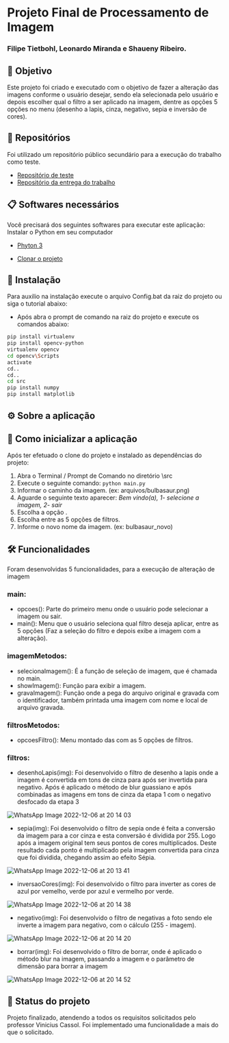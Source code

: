 # Projeto Final de Processamento de Imagem

### Filipe Tietbohl, Leonardo Miranda e Shaueny Ribeiro.

## 🚀 Objetivo
Este projeto foi criado e executado com o objetivo de fazer a alteração das imagens conforme o usuário desejar, sendo ela selecionada pelo usuário e depois escolher qual o filtro a ser aplicado na imagem, dentre as opções 5 opções no menu (desenho a lapis, cinza, negativo, sepia e inversão de cores).

## 📄 Repositórios
Foi utilizado um repositório público secundário para a execução do trabalho como teste.
* [Repositório de teste](https://github.com/leomiranda1995/uniritter-cg-opencv)
* [Repositório da entrega do trabalho](https://github.com/profvini/projetopi-leonardo_miranda)

## 📋 Softwares necessários
Você precisará dos seguintes softwares para executar este aplicação:
Instalar o Python em seu computador
* [Phyton 3](https://www.python.org/downloads/)

* [Clonar o projeto](https://github.com/leomiranda1995/uniritter-cg-opencv.git)

## 🔧 Instalação
Para auxilio na instalação execute o arquivo Config.bat da raiz do projeto ou siga o tutorial abaixo:
* Após abra o prompt de comando na raiz do projeto e execute os comandos abaixo:
```sh
pip install virtualenv
pip install opencv-python
virtualenv opencv
cd opencv\Scripts
activate
cd..
cd..
cd src
pip install numpy
pip install matplotlib
```

## ⚙️ Sobre a aplicação

## 🔩 Como inicializar a aplicação
Após ter efetuado o clone do projeto e instalado as dependências do projeto:
1. Abra o Terminal / Prompt de Comando no diretório \src
2. Execute o seguinte comando: `python main.py `
3. Informar o caminho da imagem. (ex: arquivos/bulbasaur.png)
4. Aguarde o seguinte texto aparecer: _Bem vindo(a), 1- selecione a imagem, 2- sair_
5. Escolha a opção .
6. Escolha entre as 5 opções de filtros.
7. Informe o novo nome da imagem. (ex: bulbasaur_novo)

## 🛠️ Funcionalidades
Foram desenvolvidas 5 funcionalidades, para a execução de alteração de imagem 
 
 ### main:
  * opcoes(): Parte do primeiro menu onde o usuário pode selecionar a imagem ou sair.
  * main(): Menu que o usuário seleciona qual filtro deseja aplicar, entre as 5 opções (Faz a seleção do filtro e depois exibe a imagem com a alteração).

 ### imagemMetodos:
  * selecionaImagem(): É a função de seleção de imagem, que é chamada no main.
  * showImagem(): Função para exibir a imagem.
  * gravaImagem(): Função onde a pega do arquivo original e gravada com o identificador, também printada uma imagem com nome e local de arquivo gravada.

  ### filtrosMetodos:
   * opcoesFiltro(): Menu montado das com as 5 opções de filtros.

  ### filtros:
   * desenhoLapis(img): Foi desenvolvido o filtro de desenho a lapis onde a imagem é convertida em tons de cinza para após ser invertida para negativo. Após é aplicado o método de blur guassiano e após combinadas as imagens em tons de cinza da etapa 1 com o negativo desfocado da etapa 3
    
![WhatsApp Image 2022-12-06 at 20 14 03](https://user-images.githubusercontent.com/64978472/206045922-13a794ab-78be-4c3d-803d-a90609191df6.jpeg)




   *  sepia(img): Foi desenvolvido o filtro de sepia onde é feita a conversão da imagem para a cor cinza e esta conversão é dividida por 255. Logo após a imagem original tem seus pontos de cores multiplicados. Deste resultado cada ponto é multiplicado pela imagem convertida para cinza que foi dividida, chegando assim ao efeito Sépia.
 
![WhatsApp Image 2022-12-06 at 20 13 41](https://user-images.githubusercontent.com/64978472/206046096-7ea2091b-c3ff-4f26-9dbc-da6cbbf78606.jpeg)

  
  
  
   * inversaoCores(img): Foi desenvolvido o filtro para inverter as cores de azul por vemelho, verde por azul e vermelho por verde.
 
![WhatsApp Image 2022-12-06 at 20 14 38](https://user-images.githubusercontent.com/64978472/206045996-235ff829-7e67-4c49-9543-f4a2f4799376.jpeg)




   *  negativo(img): Foi desenvolvido o filtro de negativas a foto sendo ele inverte a imagem para negativo, com o cálculo (255 - imagem).

![WhatsApp Image 2022-12-06 at 20 14 20](https://user-images.githubusercontent.com/64978472/206046066-101e1f5c-5200-45cc-a79d-bd78cb81cfd9.jpeg)




   *  borrar(img): Foi desenvolvido o filtro de borrar, onde é aplicado o método blur na imagem, passando a imagem e o parâmetro de dimensão para borrar a imagem
   
![WhatsApp Image 2022-12-06 at 20 14 52](https://user-images.githubusercontent.com/64978472/206046147-5a9fcb85-e3ef-4379-8a6e-4e1aa199e157.jpeg)





## 🎯 Status do projeto
Projeto finalizado, atendendo a todos os requisitos solicitados pelo professor Vinicius Cassol. Foi implementado uma funcionalidade a mais do que o solicitado.


